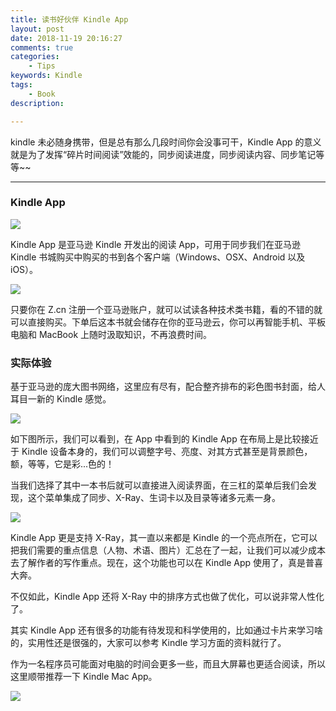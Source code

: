```yaml
---
title: 读书好伙伴 Kindle App
layout: post
date: 2018-11-19 20:16:27
comments: true
categories:
	- Tips
keywords: Kindle
tags:
	- Book
description: 

---
```

kindle 未必随身携带，但是总有那么几段时间你会没事可干，Kindle App 的意义就是为了发挥“碎片时间阅读”效能的，同步阅读进度，同步阅读内容、同步笔记等等~~                                                                                                                        

<!-- more -->
------
### Kindle App

![](http://ghexoblogimages.oss-cn-beijing.aliyuncs.com/18-11-19/96097284.jpg)

Kindle App 是亚马逊 Kindle 开发出的阅读 App，可用于同步我们在亚马逊 Kindle 书城购买中购买的书到各个客户端（Windows、OSX、Android 以及 iOS）。

![](http://ghexoblogimages.oss-cn-beijing.aliyuncs.com/18-11-19/10279990.jpg)

只要你在 Z.cn 注册一个亚马逊账户，就可以试读各种技术类书籍，看的不错的就可以直接购买。下单后这本书就会储存在你的亚马逊云，你可以再智能手机、平板电脑和 MacBook 上随时汲取知识，不再浪费时间。

### 实际体验

基于亚马逊的庞大图书网络，这里应有尽有，配合整齐排布的彩色图书封面，给人耳目一新的 Kindle 感觉。

![](http://ghexoblogimages.oss-cn-beijing.aliyuncs.com/18-11-19/65629175.jpg)

如下图所示，我们可以看到，在 App 中看到的 Kindle App 在布局上是比较接近于 Kindle 设备本身的，我们可以调整字号、亮度、对其方式甚至是背景颜色，额，等等，它是彩...色的！

当我们选择了其中一本书后就可以直接进入阅读界面，在三杠的菜单后我们会发现，这个菜单集成了同步、X-Ray、生词卡以及目录等诸多元素一身。


![](http://ghexoblogimages.oss-cn-beijing.aliyuncs.com/18-11-19/66404917.jpg)

Kindle App 更是支持 X-Ray，其一直以来都是 Kindle 的一个亮点所在，它可以把我们需要的重点信息（人物、术语、图片）汇总在了一起，让我们可以减少成本去了解作者的写作重点。现在，这个功能也可以在 Kindle App 使用了，真是普喜大奔。

不仅如此，Kindle App 还将 X-Ray 中的排序方式也做了优化，可以说非常人性化了。

其实 Kindle App 还有很多的功能有待发现和科学使用的，比如通过卡片来学习啥的，实用性还是很强的，大家可以参考 Kindle 学习方面的资料就行了。

作为一名程序员可能面对电脑的时间会更多一些，而且大屏幕也更适合阅读，所以这里顺带推荐一下 Kindle Mac App。

![](http://ghexoblogimages.oss-cn-beijing.aliyuncs.com/18-11-19/54834476.jpg)

